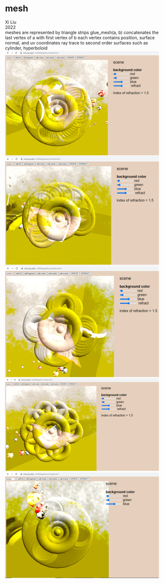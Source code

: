 # mesh
Xi Liu</br>
2022</br>
meshes are represented by triangle strips
glue_mesh(a, b) concatenates the last vertex of a with first vertex of b
each vertex contains position, surface normal, and uv coordinates
ray trace to second order surfaces such as cylinder, hyperboloid
![8](img/8.png)
![7](img/7.png)
![6](img/6.png)
![5](img/5.png)
![0](img/0.png)

